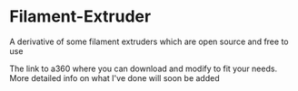 # Filament-Extruder
A derivative of some filament extruders which are open source and free to use

The link to a360 where you can download and modify to fit your needs.
More detailed info on what I've done will soon be added
